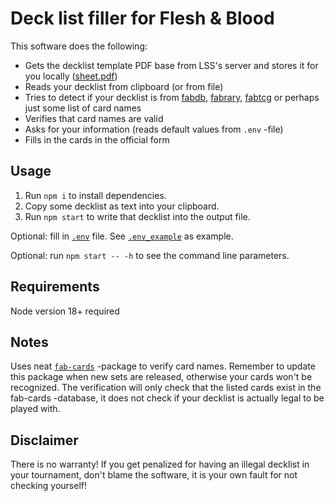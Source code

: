 # Deck list filler for Flesh & Blood

This software does the following:

 * Gets the decklist template PDF base from LSS's server and stores it for you locally ([sheet.pdf](./sheet.pdf))
 * Reads your decklist from clipboard (or from file)
 * Tries to detect if your decklist is from [fabdb](https://fabdb.net/decks/browse), [fabrary](https://fabrary.net/decks), [fabtcg](https://fabtcg.com/decklists/) or perhaps just some list of card names
 * Verifies that card names are valid
 * Asks for your information (reads default values from `.env` -file)
 * Fills in the cards in the official form

## Usage

1. Run `npm i` to install dependencies.
2. Copy some decklist as text into your clipboard.
3. Run `npm start` to write that decklist into the output file.

Optional: fill in [`.env`](./.env) file. See [`.env_example`](./.env_example) as example.

Optional: run `npm start -- -h` to see the command line parameters.

## Requirements

Node version 18+ required

## Notes

Uses neat [`fab-cards`](https://www.npmjs.com/package/fab-cards) -package to verify card names.
Remember to update this package when new sets are released, otherwise your cards won't be recognized.
The verification will only check that the listed cards exist in the fab-cards -database, it does not check if your decklist is actually legal to be played with.

## Disclaimer

There is no warranty! If you get penalized for having an illegal decklist in your tournament, don't blame the software, it is your own fault for not checking yourself!
